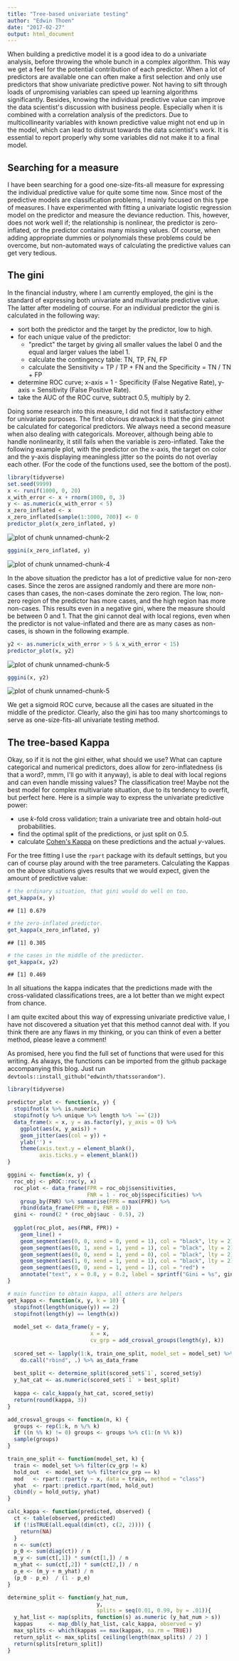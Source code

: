 ```yaml
---
title: "Tree-based univariate testing"
author: "Edwin Thoen"
date: "2017-02-27"
output: html_document
---
```




When building a predictive model it is a good idea to do a univariate analysis, before throwing the whole bunch in a complex algorithm. This way we get a feel for the potential contribution of each predictor. When a lot of predictors are available one can often make a first selection and only use predictors that show univariate predictive power. Not having to sift through loads of unpromising variables can speed up learning algorithms significantly. Besides, knowing the individual predictive value can improve the data scientist's discussion with business people. Especially when it is combined with a correlation analysis of the predictors. Due to multicollinearity variables with known predictive value might not end up in the model, which can lead to distrust towards the data scientist's work. It is essential to report properly why some variables did not make it to a final model.

## Searching for a measure

I have been searching for a good one-size-fits-all measure for expressing the individual predictive value for quite some time now. Since most of the predictive models are classification problems, I mainly focused on this type of measures. I have experimented with fitting a univariate logistic regression model on the predictor and measure the deviance reduction. This, however, does not work well if; the relationship is nonlinear, the predictor is zero-inflated, or the predictor contains many missing values. Of course, when adding appropriate dummies or polynomials these problems could be overcome, but non-automated ways of calculating the predictive values can get very tedious. 

## The gini

In the financial industry, where I am currently employed, the gini is the standard of expressing both univariate and multivariate predictive value. The latter after modeling of course. For an individual predictor the gini is calculated in the following way:

- sort both the predictor and the target by the predictor, low to high.
- for each unique value of the predictor:
    * "predict" the target by giving all smaller values the label 0 and the equal and larger values the label 1.
    * calculate the contingency table: TN, TP, FN, FP
    * calculate the Sensitivity = TP / TP + FN and the Specificity = TN / TN + FP
- determine ROC curve; x-axis = 1 - Specificity (False Negative Rate), y-axis = Sensitivity (False Positive Rate).
- take the AUC of the ROC curve, subtract 0.5, multiply by 2.

Doing some research into this measure, I did not find it satisfactory either for univariate purposes. The first obvious drawback is that the gini cannot be calculated for categorical predictors. We always need a second measure when also dealing with categoricals. Moreover, although being able to handle nonlinearity, it still fails when the variable is zero-inflated. Take the following example plot, with the predictor on the x-axis, the target on color and the y-axis displaying meaningless jitter so the points do not overlay each other. (For the code of the functions used, see the bottom of the post).




```r
library(tidyverse)
set.seed(9999)
x <- runif(1000, 0, 20)
x_with_error <- x + rnorm(1000, 0, 3)
y <- as.numeric(x_with_error < 5)
x_zero_inflated <- x
x_zero_inflated[sample(1:1000, 700)] <- 0
predictor_plot(x_zero_inflated, y)
```

![plot of chunk unnamed-chunk-2](/figure/source/2017-02-27-tree-based-kappa/unnamed-chunk-2-1.png)




```r
gggini(x_zero_inflated, y)  
```

![plot of chunk unnamed-chunk-4](/figure/source/2017-02-27-tree-based-kappa/unnamed-chunk-4-1.png)

In the above situation the predictor has a lot of predictive value for non-zero cases. Since the zeros are assigned randomly and there are more non-cases than cases, the non-cases dominate the zero region. The low, non-zero region of the predictor has more cases, and the high region has more non-cases. This results even in a negative gini, where the measure should be between 0 and 1. That the gini cannot deal with local regions, even when the predictor is not value-inflated and there are as many cases as non-cases, is shown in the following example.


```r
y2 <- as.numeric(x_with_error > 5 & x_with_error < 15)
predictor_plot(x, y2)
```

![plot of chunk unnamed-chunk-5](/figure/source/2017-02-27-tree-based-kappa/unnamed-chunk-5-1.png)

```r
gggini(x, y2)
```

![plot of chunk unnamed-chunk-5](/figure/source/2017-02-27-tree-based-kappa/unnamed-chunk-5-2.png)

We get a sigmoid ROC curve, because all the cases are situated in the middle of the predictor. Clearly, also the gini has too many shortcomings to serve as one-size-fits-all univariate testing method. 

## The tree-based Kappa
Okay, so if it is not the gini either, what should we use? What can capture categorical and numerical predictors, does allow for zero-inflatedness (is that a word?, mmm, I'll go with it anyway), is able to deal with local regions and can even handle missing values? The classification tree! Maybe not the best model for complex multivariate situation, due to its tendency to overfit, but perfect here. Here is a simple way to express the univariate predictive power:

- use *k*-fold cross validation; train a univariate tree and obtain hold-out probabilities.
- find the optimal split of the predictions, or just split on 0.5.
- calculate [Cohen's Kappa](https://en.wikipedia.org/wiki/Cohen's_kappa) on these predictions and the actual *y*-values.

For the tree fitting I use the `rpart` package with its default settings, but you can of course play around with the tree parameters. Calculating the Kappas on the above situations gives results that we would expect, given the amount of predictive value:




```r
# the ordinary situation, that gini would do well on too.
get_kappa(x, y)
```

```
## [1] 0.679
```

```r
# the zero-inflated predictor.
get_kappa(x_zero_inflated, y)
```

```
## [1] 0.305
```

```r
# the cases in the middle of the predictor.
get_kappa(x, y2)
```

```
## [1] 0.469
```
In all situations the kappa indicates that the predictions made with the cross-validated classifications trees, are a lot better than we might expect from chance. 

I am quite excited about this way of expressing univariate predictive value, I have not discovered a situation yet that this method cannot deal with. If you think there are any flaws in my thinking, or you can think of even a better method, please leave a comment!

As promised, here you find the full set of functions that were used for this writing. As always, the functions can be imported from the github package accompanying this blog. Just run `devtools::install_github("edwinth/thatssorandom")`.


```r
library(tidyverse)

predictor_plot <- function(x, y) {
  stopifnot(x %>% is.numeric)
  stopifnot(y %>% unique %>% length %>% `==`(2))
  data_frame(x = x, y = as.factor(y), y_axis = 0) %>% 
    ggplot(aes(x, y_axis)) +
    geom_jitter(aes(col = y)) +
    ylab('') +
    theme(axis.text.y = element_blank(), 
          axis.ticks.y = element_blank())
}

gggini <- function(x, y) {
  roc_obj <- pROC::roc(y, x)
  roc_plot <- data_frame(FPR = roc_obj$sensitivities,
                         FNR = 1 - roc_obj$specificities) %>% 
    group_by(FNR) %>% summarise(FPR = max(FPR)) %>% 
    rbind(data_frame(FPR = 0, FNR = 0))
  gini <- round(2 * (roc_obj$auc - 0.5), 2)
  
  ggplot(roc_plot, aes(FNR, FPR)) +
    geom_line() +
    geom_segment(aes(0, 0, xend = 0, yend = 1), col = "black", lty = 2) +
    geom_segment(aes(0, 1, xend = 1, yend = 1), col = "black", lty = 2) +
    geom_segment(aes(0, 0, xend = 1, yend = 0), col = "black", lty = 2) +
    geom_segment(aes(1, 0, xend = 1, yend = 1), col = "black", lty = 2) +
    geom_segment(aes(0, 0, xend = 1, yend = 1), col = "red") +
    annotate("text", x = 0.8, y = 0.2, label = sprintf("Gini = %s", gini))
}

# main function to obtain kappa, all others are helpers
get_kappa <- function(x, y, k = 10) {
  stopifnot(length(unique(y)) == 2)
  stopifnot(length(y) == length(x))
  
  model_set <- data_frame(y = y, 
                          x = x, 
                          cv_grp = add_crosval_groups(length(y), k))
  
  scored_set <- lapply(1:k, train_one_split, model_set = model_set) %>% 
    do.call("rbind", .) %>% as_data_frame
  
  best_split <- determine_split(scored_set$`1`, scored_set$y)
  y_hat_cat <- as.numeric(scored_set$`1` > best_split)
  
  kappa <- calc_kappa(y_hat_cat, scored_set$y)
  return(round(kappa, 3))
}

add_crosval_groups <- function(n, k) {
  groups <- rep(1:k, n %/% k)
  if ((n %% k) != 0) groups <- groups %>% c(1:(n %% k))
  sample(groups)
}

train_one_split <- function(model_set, k) {
  train <- model_set %>% filter(cv_grp != k)
  hold_out  <- model_set %>% filter(cv_grp == k)
  mod   <- rpart::rpart(y ~ x, data = train, method = "class")
  yhat  <- rpart::predict.rpart(mod, hold_out)
  cbind(y = hold_out$y, yhat)
}

calc_kappa <- function(predicted, observed) {
  ct <- table(observed, predicted)
  if (!isTRUE(all.equal(dim(ct), c(2, 2)))) {
    return(NA)
  }
  n <- sum(ct)
  p_0 <- sum(diag(ct)) / n
  m_y <- sum(ct[,1]) * sum(ct[1,]) / n
  m_yhat <- sum(ct[,2]) * sum(ct[2,]) / n
  p_e <- (m_y + m_yhat) / n
  (p_0 - p_e)  / (1 - p_e)
}

determine_split <- function(y_hat_num,
                            y,
                            splits = seq(0.01, 0.99, by = .01)){
  y_hat_list <- map(splits, function(s) as.numeric (y_hat_num > s))
  kappas     <- map_dbl(y_hat_list, calc_kappa, observed = y)
  max_splits <- which(kappas == max(kappas, na.rm = TRUE))
  return_split <- max_splits[ ceiling(length(max_splits) / 2) ]
  return(splits[return_split])
}
```


